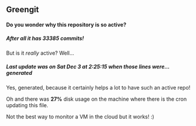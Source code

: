 ## Greengit

#### Do you wonder why this repository is so active?

##### After all it has 33385 commits!

But is it *really* active? Well...

##### Last update was on Sat Dec 3 at 2:25:15 when those lines were... generated

Yes, generated, because it certainly helps a lot to have such an active repo!

Oh and there was **27%** disk usage on the machine
where there is the cron updating this file.

Not the best way to monitor a VM in the cloud but it works! :)
